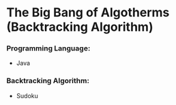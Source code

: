 # The Big Bang of Algotherms (Backtracking Algorithm)

### Programming Language:

- Java


### Backtracking Algorithm:

- Sudoku
